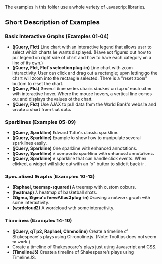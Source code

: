 The examples in this folder use a whole variety of Javascript libraries.

## Short Description of Examples  

### Basic Interactive Graphs (Examples 01-04)

- **(jQuery, Flot)** Line chart with an interactive legend that allows user to select which charts he wants displayed. (Have not figured out how to put legend on right side of chart and how to have each category on a line of its own.)
- **(jQuery, Flot, Flot's selection plug-in)** Line chart with zoom interactivity. User can click and drag out a rectangle; upon letting go the chart will zoom into the rectangle selected. There is a "reset zoom" buttom to reset the chart.
- **(jQuery, Flot)** Several time series charts stacked on top of each other with interactive hover. Where the mouse hovers, a vertical line comes out and displays the values of the chart.
- **(jQuery, Flot)** Use AJAX to pull data from the World Bank's website and create a chart from that data.

### Sparklines (Examples 05-09)

- **(jQuery, Sparkline)** Edward Tufte's classic sparkline.
- **(jQuery, Sparkline)** Example to show how to manipulate several sparklines easily.
- **(jQuery, Sparkline)** One sparkline with enhanced annotations.
- **(jQuery, Sparkline)** A composite sparkline with enhanced annotations.
- **(jQuery, Sparkline)** A sparkline that can handle click events. When clicked, a widget will slide out with an "x" button to slide it back in.

### Specialised Graphs (Examples 10-13)  

- **(Raphael, treemap-squared)** A treemap with custom colours.
- **(heatmap)** A heatmap of basketball shots.
- **(Sigma, Sigma's forceAtlas2 plug-in)** Drawing a network graph with some interactivity.
- **(wordcloud2)** A wordcloud with some interactivity.

### Timelines (Examples 14-16)  

- **(jQuery, qTip2, Raphael, Chronoline)** Create a timeline of Shakespeare's plays using Chronoline.js. (Note: Tooltips does not seem to work.)
- Create a timeline of Shakespeare's plays just using Javascript and CSS.
- **(TimelineJS)** Create a timeline of Shakespeare's plays using TimelineJS.
